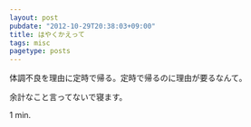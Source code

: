 ```yaml
---
layout: post
pubdate: "2012-10-29T20:38:03+09:00"
title: はやくかえって
tags: misc
pagetype: posts
---
```

体調不良を理由に定時で帰る。定時で帰るのに理由が要るなんて。

余計なこと言ってないで寝ます。

1 min.
